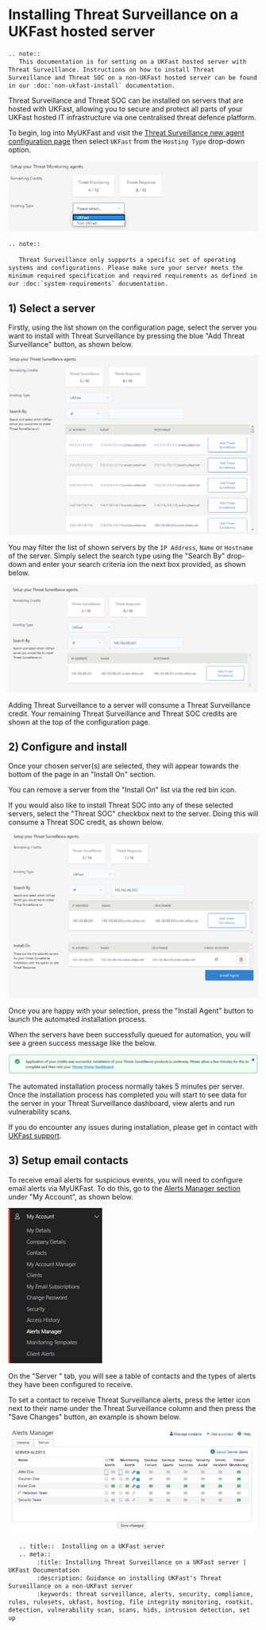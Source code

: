 # Installing Threat Surveillance  on a UKFast hosted server

```eval_rst
.. note::
   This documentation is for setting on a UKFast hosted server with Threat Surveillance. Instructions on how to install Threat Surveillance and Threat SOC on a non-UKFast hosted server can be found in our :doc:`non-ukfast-install` documentation.
```

Threat Surveillance and Threat SOC can be installed on servers that are hosted with UKFast, allowing you to secure and protect all parts of your UKFast hosted IT infrastructure via one centralised threat defence platform.

To begin, log into MyUKFast and visit the [Threat Surveillance new agent configuration page](https://my.ukfast.co.uk/threat-monitoring/configuration) then select `UKFast` from the `Hosting Type` drop-down option.

![setup-type](files/setup-ukfast-select-type.png)

```eval_rst
.. note::

   Threat Surveillance only supports a specific set of operating systems and configurations. Please make sure your server meets the minimum required specification and required requirements as defined in our :doc:`system-requirements` documentation.

```

## 1) Select a server

Firstly, using the list shown on the configuration page, select the server you want to install with Threat Surveillance by pressing the blue "Add Threat Surveillance" button, as shown below.

![setup-type](files/setup-ukfast-select-server.png)

You may filter the list of shown servers by the `IP Address`, `Name` or `Hostname` of the server. Simply select the search type using the "Search By" drop-down and enter your search criteria ion the next box provided, as shown below.

![setup-type](files/setup-ukfast-search-server.png)

Adding Threat Surveillance to a server will consume a Threat Surveillance credit. Your remaining Threat Surveillance and Threat SOC credits are shown at the top of the configuration page.


## 2) Configure and install

Once your chosen server(s) are selected, they will appear towards the bottom of the page in an "Install On" section. 

You can remove a server from the "Install On" list via the red bin icon.

If you would also like to install Threat SOC into any of these selected servers, select the "Threat SOC" checkbox next to the server. Doing this will consume a Threat SOC credit, as shown below.

![setup-type](files/setup-ukfast-add-response.png)

Once you are happy with your selection, press the "Install Agent" button to launch the automated installation process.

When the servers have been successfully queued for automation, you will see a green success message like the below.

![setup-type](files/setup-ukfast-success.png)

The automated installation process normally takes 5 minutes per server. Once the installation process has completed you will start to see data for the server in your Threat Surveillance dashboard, view alerts and run vulnerability scans.

If you do encounter any issues during installation, please get in contact with [UKFast support](https://my.ukfast.co.uk/pss/create).

## 3) Setup email contacts

To receive email alerts for suspicious events, you will need to configure email alerts via MyUKFast. To do this, go to the [Alerts Manager section](https://my.ukfast.co.uk/alerts-manager/index.php) under "My Account", as shown below.

![setup-type](files/setup-alerts-manager.png)

On the "Server " tab, you will see a table of contacts and the types of alerts they have been configured to receive. 

To set a contact to receive Threat Surveillance alerts, press the letter icon next to their name under the Threat Surveillance column and then press the "Save Changes" button, an example is shown below.

![setup-type](files/setup-contacts.png)


```eval_rst
   .. title::  Installing on a UKFast server
   .. meta::
        :title: Installing Threat Surveillance on a UKFast server | UKFast Documentation
        :description: Guidance on installing UKFast's Threat Surveillance on a non-UKFast server
        :keywords: threat surveillance, alerts, security, compliance, rules, rulesets, ukfast, hosting, file integrity monitoring, rootkit, detection, vulnerability scan, scans, hids, intrusion detection, set up
```
